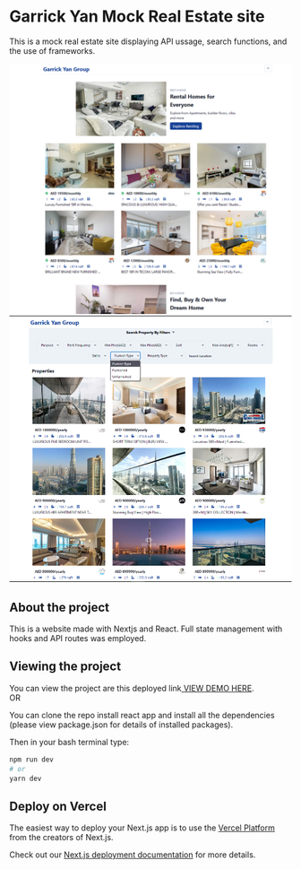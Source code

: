 # Garrick Yan Mock Real Estate site
This is a mock real estate site displaying API ussage, search functions, and the use of frameworks. 

<img src="https://github.com/gusmontoya/Garrick_Yan_Group-Realtor/blob/main/assets/images/Home%20page.png" alt="home page" >
<img src="https://github.com/gusmontoya/Garrick_Yan_Group-Realtor/blob/main/assets/images/search%20page.png" alt="search page" >

## About the project
This is a website made with Nextjs and React. Full state management with hooks and API routes was employed.
## Viewing the project

You can view the project are this deployed link<a href="https://garrick-yan-group-realtor.vercel.app/" target="_blank" alt="deployed Realt Estate site"> VIEW DEMO HERE</a>.
<br/>
OR

You can clone the repo install react app and install all the dependencies (please view package.json for details of installed packages).

Then in your bash terminal type:

```bash
npm run dev
# or
yarn dev
```
## Deploy on Vercel

The easiest way to deploy your Next.js app is to use the [Vercel Platform](https://vercel.com/new?utm_medium=default-template&filter=next.js&utm_source=create-next-app&utm_campaign=create-next-app-readme) from the creators of Next.js.

Check out our [Next.js deployment documentation](https://nextjs.org/docs/deployment) for more details.
